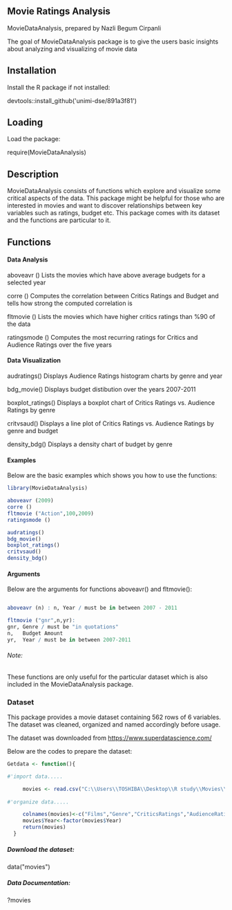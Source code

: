 
## Movie Ratings Analysis

MovieDataAnalysis, prepared by Nazli Begum Cirpanli

<!-- badges: start -->
<!-- badges: end -->

The goal of MovieDataAnalysis package is to give the users basic insights about analyzing and visualizing of movie data 

## Installation

Install the R package if not installed:

devtools::install_github('unimi-dse/891a3f81')


## Loading

Load the package:

require(MovieDataAnalysis)

## Description

MovieDataAnalysis consists of functions which explore and visualize some critical aspects of the data. This package might be helpful for those who are interested in movies and want to discover relationships between key variables such as ratings, budget etc. This package comes with its dataset and the functions are particular to it.

## Functions


#### Data Analysis 


aboveavr () Lists the movies which have above average budgets for a selected year

corre () Computes the correlation between Critics Ratings and Budget and tells how strong the computed correlation is

fltmovie () Lists the movies which have higher critics ratings than
%90 of the data

ratingsmode () Computes the most recurring ratings for Critics and Audience Ratings over the five years

#### Data Visualization


audratings() Displays Audience Ratings histogram charts by genre and year

bdg_movie() Displays budget distibution over the years 2007-2011

boxplot_ratings() Displays a boxplot chart of Critics Ratings vs. Audience Ratings by genre

critvsaud() Displays a line plot of Critics Ratings vs. Audience Ratings by genre and budget

density_bdg() Displays a density chart of budget by genre

#### Examples


Below are the basic examples which shows you how to use the functions: 

``` r
library(MovieDataAnalysis)

aboveavr (2009)
corre ()
fltmovie ("Action",100,2009)
ratingsmode ()

audratings()
bdg_movie()
boxplot_ratings()
critvsaud()
density_bdg()

```
#### Arguments


Below are the arguments for functions aboveavr() and fltmovie():

``` r

aboveavr (n) : n, Year / must be in between 2007 - 2011

fltmovie ("gnr",n,yr):
gnr, Genre / must be "in quotations"
n,   Budget Amount
yr,  Year / must be in between 2007-2011

```

###### Note:

These functions are only useful for the particular dataset which is also included in the MovieDataAnalysis package.

### Dataset

This package provides a movie dataset containing 562 rows of 6 variables. The dataset was cleaned, organized and named accordingly before usage.

The dataset was downloaded from https://www.superdatascience.com/

Below are the codes to prepare the dataset:

``` r
Getdata <- function(){

#'import data.....

     movies <- read.csv("C:\\Users\\TOSHIBA\\Desktop\\R study\\Movies\\Movie-Ratings.csv")
    
#'organize data.....

     colnames(movies)<-c("Films","Genre","CriticsRatings","AudienceRatings","BudgetinMillions","Year")
     movies$Year<-factor(movies$Year)
     return(movies)
  }

```
##### Download the dataset:

data("movies")

##### Data Documentation:

?movies


